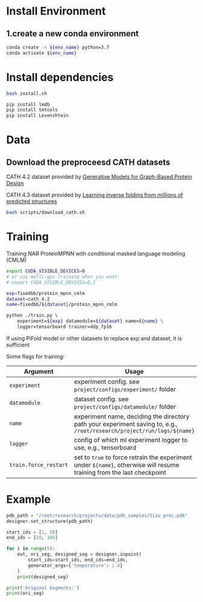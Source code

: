 # Install Environment
## 1.create a new conda environment
```bash
conda create -n ${env_name} python=3.7 
conda activate ${env_name}
```

# Install dependencies

```bash
bash install.sh
```
```bash
pip install lmdb
pip install tmtools
pip install Levenshtein
```

# Data
## Download the preproceesd CATH datasets
CATH 4.2 dataset provided by [Generative Models for Graph-Based Protein Design](https://papers.nips.cc/paper/2019/hash/f3a4ff4839c56a5f460c88cce3666a2b-Abstract.html)

CATH 4.3 dataset provided by [Learning inverse folding from millions of predicted structures](https://www.biorxiv.org/content/10.1101/2022.04.10.487779v1)

```bash
bash scripts/download_cath.sh
```

# Training
Training NAR ProteinMPNN with conditional masked language modeling (CMLM)


```bash
export CUDA_VISIBLE_DEVICES=0
# or use multi-gpu training when you want:
# export CUDA_VISIBLE_DEVICES=0,1

exp=fixedbb/protein_mpnn_cmlm  
dataset=cath_4.2
name=fixedbb/${dataset}/protein_mpnn_cmlm

python ./train.py \
    experiment=${exp} datamodule=${dataset} name=${name} \
    logger=tensorboard trainer=ddp_fp16
```


If using PiFold model or other datasets to replace exp and dataset, it is sufficient

Some flags for training:

| Argument             | Usage                                                                                     |
|----------------------|--------------------------------------------------------------------------------------------|
| `experiment`         | experiment config. see `project/configs/experiment/` folder                                 |
| `datamodule`         | dataset config. see `project/configs/datamodule/` folder                                    |
| `name`               | experiment name, deciding the directory path your experiment saving to, e.g., `/root/research/project/run/logs/${name}` |
| `logger`             | config of which ml experiment logger to use, e.g., tensorboard                             |
| `train.force_restart`| set to `true` to force retrain the experiment under `${name}`, otherwise will resume training from the last checkpoint |

# Example
```python
pdb_path = "/root/research/projects/data/pdb_samples/5izu_proc.pdb"
designer.set_structure(pdb_path)

start_ids = [1, 50]
end_ids = [10, 100]

for i in range(5):
    out, ori_seg, designed_seg = designer.inpaint(
        start_ids=start_ids, end_ids=end_ids, 
        generator_args={'temperature': 1.0}
    )
    print(designed_seg)

print('Original Segments:')
print(ori_seg)
```

